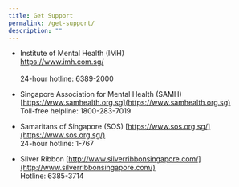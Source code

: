 ```yaml
---
title: Get Support
permalink: /get-support/
description: ""
---
```

* Institute of Mental Health (IMH)  
[https://www.imh.com.sg/  
](https://www.imh.com.sg/)<br>
24-hour hotline: 6389-2000


*   Singapore Association for Mental Health (SAMH)  
    [https://www.samhealth.org.sg](https://www.samhealth.org.sg)<br>
Toll-free helpline: 1800-283-7019
		
* Samaritans of Singapore (SOS)
[https://www.sos.org.sg/](https://www.sos.org.sg/)<br>
24-hour hotline: 1-767

* Silver Ribbon
[http://www.silverribbonsingapore.com/](http://www.silverribbonsingapore.com/)<br>
Hotline: 6385-3714

